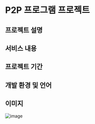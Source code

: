 # P2P 프로그램 프로젝트
## 프로젝트 설명
## 서비스 내용
## 프로젝트 기간
## 개발 환경 및 언어
## 이미지
![image](https://github.com/jongwon-kr/p2p-program/assets/76871947/b6dc1413-a21f-4f78-81b8-aab526f558c9)

